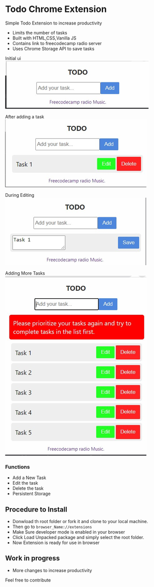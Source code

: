 # Todo Chrome Extension

Simple Todo Extension to increase productivity

- Limits the number of tasks
- Built with HTML,CSS,Vanilla JS
- Contains link to freecodecamp radio server
- Uses Chrome Storage API to save tasks

Initial ui\
![](./img/img1.jpg)

After adding a task\
![](./img/img2.jpg)

During Editing\
![](./img/img3.jpg)

Adding More Tasks\
![](./img/img4.jpg)

### Functions

- Add a New Task
- Edit the task
- Delete the task
- Persistent Storage

## Procedure to Install

- Donwload th root folder or fork it and clone to your local machine.
- Then go to `browser_Name://extensions`
- Make Sure developer mode is enabled in your browser
- Click Load Unpacked package and simply select the root folder.
- Now Extension is ready for use in browser

## Work in progress

- More changes to increase productivity

Feel free to contribute

